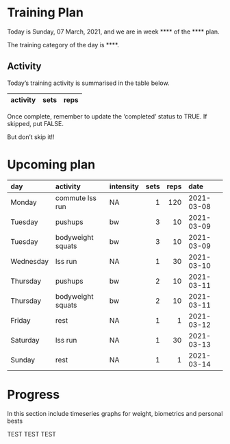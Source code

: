 Training Plan
================

Today is Sunday, 07 March, 2021, and we are in week \*\*\*\* of the
\*\*\*\* plan.

The training category of the day is \*\*\*\*.

## Activity

Today’s training activity is summarised in the table below.

| activity | sets | reps |
| :------- | ---: | ---: |

Once complete, remember to update the ‘completed’ status to TRUE. If
skipped, put FALSE.

But don’t skip it\!\!

# Upcoming plan

| day       | activity          | intensity | sets | reps | date       |
| :-------- | :---------------- | :-------- | ---: | ---: | :--------- |
| Monday    | commute lss run   | NA        |    1 |  120 | 2021-03-08 |
| Tuesday   | pushups           | bw        |    3 |   10 | 2021-03-09 |
| Tuesday   | bodyweight squats | bw        |    3 |   10 | 2021-03-09 |
| Wednesday | lss run           | NA        |    1 |   30 | 2021-03-10 |
| Thursday  | pushups           | bw        |    2 |   10 | 2021-03-11 |
| Thursday  | bodyweight squats | bw        |    2 |   10 | 2021-03-11 |
| Friday    | rest              | NA        |    1 |    1 | 2021-03-12 |
| Saturday  | lss run           | NA        |    1 |   30 | 2021-03-13 |
| Sunday    | rest              | NA        |    1 |    1 | 2021-03-14 |

# Progress

In this section include timeseries graphs for weight, biometrics and
personal bests

TEST TEST TEST
